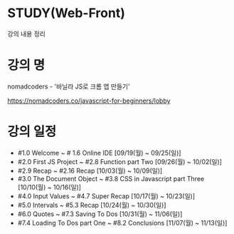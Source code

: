 # STUDY(Web-Front)
강의 내용 정리
# 강의 명
nomadcoders - '바닐라 JS로 크롬 앱 만들기' 

https://nomadcoders.co/javascript-for-beginners/lobby
# 강의 일정
- #1.0 Welcome ~ # 1.6 Online IDE  [09/19(월) ~ 09/25(일)]
- #2.0 First JS Project ~ #2.8 Function part Two  [09/26(월) ~ 10/02(일)]
- #2.9 Recap ~ #2.16 Recap  [10/03(월) ~ 10/09(일)]
- #3.0 The Document Object ~ #3.8 CSS in Javascript part Three  [10/10(월) ~ 10/16(일)]
- #4.0 Input Values ~ #4.7 Super Recap  [10/17(월) ~ 10/23(일)]
- #5.0 Intervals ~ #5.3 Recap  [10/24(월) ~ 10/30(일)]
- #6.0 Quotes ~ #7.3 Saving To Dos  [10/31(월) ~ 11/06(일)]
- #7.4 Loading To Dos part One ~ #8.2 Conclusions  [11/07(월) ~ 11/13(일)]


